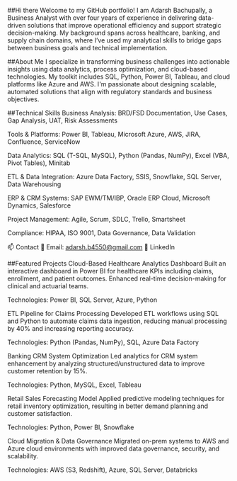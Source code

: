 ##Hi there
Welcome to my GitHub portfolio! I am Adarsh Bachupally, a Business Analyst with over four years of experience in delivering data-driven solutions that improve operational efficiency and support strategic decision-making. My background spans across healthcare, banking, and supply chain domains, where I’ve used my analytical skills to bridge gaps between business goals and technical implementation.

##About Me
I specialize in transforming business challenges into actionable insights using data analytics, process optimization, and cloud-based technologies. My toolkit includes SQL, Python, Power BI, Tableau, and cloud platforms like Azure and AWS. I'm passionate about designing scalable, automated solutions that align with regulatory standards and business objectives.

##Technical Skills
Business Analysis: BRD/FSD Documentation, Use Cases, Gap Analysis, UAT, Risk Assessments

Tools & Platforms: Power BI, Tableau, Microsoft Azure, AWS, JIRA, Confluence, ServiceNow

Data Analytics: SQL (T-SQL, MySQL), Python (Pandas, NumPy), Excel (VBA, Pivot Tables), Minitab

ETL & Data Integration: Azure Data Factory, SSIS, Snowflake, SQL Server, Data Warehousing

ERP & CRM Systems: SAP EWM/TM/IBP, Oracle ERP Cloud, Microsoft Dynamics, Salesforce

Project Management: Agile, Scrum, SDLC, Trello, Smartsheet

Compliance: HIPAA, ISO 9001, Data Governance, Data Validation

📫 Contact
📧 Email: adarsh.b4550@gmail.com
🔗 LinkedIn

##Featured Projects
Cloud-Based Healthcare Analytics Dashboard
Built an interactive dashboard in Power BI for healthcare KPIs including claims, enrollment, and patient outcomes. Enhanced real-time decision-making for clinical and actuarial teams.

Technologies: Power BI, SQL Server, Azure, Python

ETL Pipeline for Claims Processing
Developed ETL workflows using SQL and Python to automate claims data ingestion, reducing manual processing by 40% and increasing reporting accuracy.

Technologies: Python (Pandas, NumPy), SQL, Azure Data Factory

Banking CRM System Optimization
Led analytics for CRM system enhancement by analyzing structured/unstructured data to improve customer retention by 15%.

Technologies: Python, MySQL, Excel, Tableau

Retail Sales Forecasting Model
Applied predictive modeling techniques for retail inventory optimization, resulting in better demand planning and customer satisfaction.

Technologies: Python, Power BI, Snowflake

Cloud Migration & Data Governance
Migrated on-prem systems to AWS and Azure cloud environments with improved data governance, security, and scalability.

Technologies: AWS (S3, Redshift), Azure, SQL Server, Databricks
